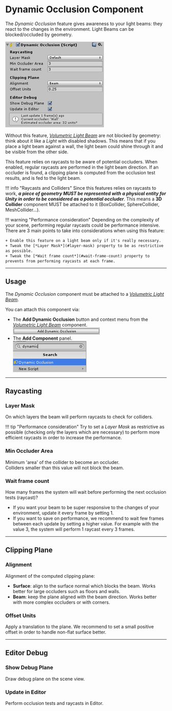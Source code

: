 # Dynamic Occlusion Component

The *Dynamic Occlusion* feature gives awareness to your light beams: they react to the changes in the environment. Light Beams can be blocked/occluded by geometry.

![Inspector Dynamic Occlusion](img/inspector_dynocclusion.png)

Without this feature, [*Volumetric Light Beam*](comp-lightbeam.md) are not blocked by geometry: think about it like a *Light* with disabled shadows. This means that if you place a light beam against a wall, the light beam could shine through it and be visible from the other side.

This feature relies on raycasts to be aware of potential occluders. When enabled, regular raycasts are performed in the light beam direction. If an occluder is found, a clipping plane is computed from the occlusion test results, and is fed to the light beam. 

!!! info "Raycasts and Colliders"
    Since this features relies on raycasts to work, ***a piece of geometry MUST be represented with a physical entity for Unity in order to be considered as a potential occluder***. This means a **3D Collider** component MUST be attached to it (BoxCollider, SphereCollider, MeshCollider...).

!!! warning "Performance consideration"
    Depending on the complexity of your scene, performing regular raycasts could be performance intensive. There are 3 main points to take into considerations when using this feature:

    + Enable this feature on a light beam only if it's really necessary.
    + Tweak the [*Layer Mask*](#layer-mask) property to be as restrictive as possible.
    + Tweak the [*Wait frame count*](#wait-frame-count) property to prevents from performing raycasts at each frame.

------
## Usage
The *Dynamic Occlusion* component must be attached to a [*Volumetric Light Beam*](comp-lightbeam.md).

You can attach this component via:

+ The **Add Dynamic Occlusion** button and context menu from the [*Volumetric Light Beam*](comp-lightbeam.md) component.  
![Attach dynamic occlusion to a light beam](img/menu_add_dynocclusion1.png)
+ The **Add Component** panel.  
![Attach dynamic occlusion to a light beam](img/menu_add_dynocclusion2.png)

------
## Raycasting
### Layer Mask
On which layers the beam will perform raycasts to check for colliders.  

!!! tip "Performance consideration"
    Try to set a *Layer Mask* as restrictive as possible (checking only the layers which are necessary) to perform more efficient raycasts in order to increase the performance.

### Min Occluder Area
Minimum 'area' of the collider to become an occluder.  
Colliders smaller than this value will not block the beam.

### Wait frame count
How many frames the system will wait before performing the next occlusion tests (raycast)?

+ If you want your beam to be super responsive to the changes of your environment, update it every frame by setting 1.  
+ If you want to save on performance, we recommend to wait few frames between each update by setting a higher value. For example with the value 3, the system will perform 1 raycast every 3 frames.

------
## Clipping Plane
### Alignment
Alignment of the computed clipping plane:

+ **Surface**: align to the surface normal which blocks the beam. Works better for large occluders such as floors and walls.
+ **Beam**: keep the plane aligned with the beam direction. Works better with more complex occluders or with corners.


### Offset Units
Apply a translation to the plane. We recommend to set a small positive offset in order to handle non-flat surface better.

------
## Editor Debug
### Show Debug Plane
Draw debug plane on the scene view.

### Update in Editor
Perform occlusion tests and raycasts in Editor.
